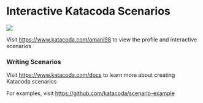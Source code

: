 # Interactive Katacoda Scenarios

[![](http://shields.katacoda.com/katacoda/amani98/count.svg)](https://www.katacoda.com/amani98 "Get your profile on Katacoda.com")

Visit https://www.katacoda.com/amani98 to view the profile and interactive scenarios

### Writing Scenarios
Visit https://www.katacoda.com/docs to learn more about creating Katacoda scenarios

For examples, visit https://github.com/katacoda/scenario-example
